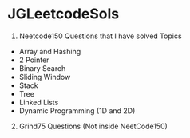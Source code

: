 # JGLeetcodeSols

1) Neetcode150 Questions that I have solved
Topics
- Array and Hashing
- 2 Pointer
- Binary Search
- Sliding Window
- Stack
- Tree
- Linked Lists
- Dynamic Programming (1D and 2D)

2) Grind75 Questions (Not inside NeetCode150)
